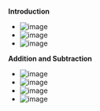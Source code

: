 **Introduction**
- ![image](https://github.com/user-attachments/assets/7ab164e8-9b59-47b8-986a-4d9876655064)
- ![image](https://github.com/user-attachments/assets/06e0c633-078a-466d-8bd7-8bd8ccbd2068)
- ![image](https://github.com/user-attachments/assets/082f2ac1-0c34-47e9-9294-df243e49ea98)

**Addition and Subtraction**
- ![image](https://github.com/user-attachments/assets/09dbbd79-3852-4b02-94d0-b09ced0321de)
- ![image](https://github.com/user-attachments/assets/12ea6101-98fc-41c4-a1a8-c44b1b41efc5)
- ![image](https://github.com/user-attachments/assets/1d7e1ad6-11b8-452a-85c8-3dfea82a4f24)
- ![image](https://github.com/user-attachments/assets/916864ca-c86a-465e-b24c-4ac4b5578ce9)
